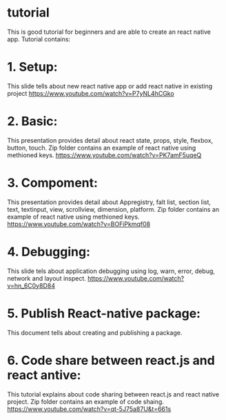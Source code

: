 # tutorial

This is good tutorial for beginners and are able to create an react native app.
Tutorial contains:
# 1. Setup:
This slide tells about new react native app or add react native in existing project
          https://www.youtube.com/watch?v=P7yNL4hCGko
# 2. Basic:
This presentation provides detail about react state, props, style, flexbox, button, touch. Zip folder contains an example of react native using methioned keys.
          https://www.youtube.com/watch?v=PK7amF5uqeQ
# 3. Compoment:
This presentation provides detail about Appregistry, falt list, section list, text, textinput, view, scrollview, dimension, platform. Zip folder contains an example of react native using methioned keys.
          https://www.youtube.com/watch?v=BOFiPkmqf08
# 4. Debugging:
This slide tels about application debugging using log, warn, error, debug, network and layout inspect.
          https://www.youtube.com/watch?v=hn_6C0y8D84
# 5. Publish React-native package:
This document tells about creating and publishing a package.
# 6. Code share between react.js and react antive:
This tutorial explains about code sharing between react.js and react native project. Zip folder contains an example of code shaing.
https://www.youtube.com/watch?v=qt-5J75a87U&t=661s
# 


